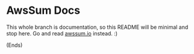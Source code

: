 # AwsSum Docs #

This whole branch is documentation, so this README will be minimal and stop here. Go and read [awssum.io](http://awssum.io/) instead. :)

(Ends)
